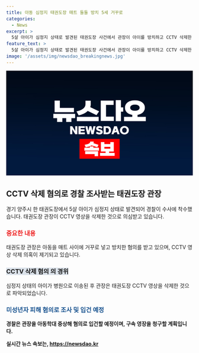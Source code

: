 ```yaml
---
title: 아동 심정지 태권도장 매트 둘둘 방치 5세 거꾸로
categories:
  - News
excerpt: >
  5살 아이가 심정지 상태로 발견된 태권도장 사건에서 관장이 아이를 방치하고 CCTV 삭제한 정황이 파악됐다. 경찰이 긴급체포하고 수사 중이며, 아이는 중환자실에서 치료를 받고 있다. 태권도장은 유치부 전용반을 운영하던 곳으로, 관장은 장난으로 진술했지만 아동학대 중상해 혐의로 입건될 전망이다. 해당 사건은 사람들의 이목을 끌 가능성이 높은 기사가 될 것이다.
feature_text: >
  5살 아이가 심정지 상태로 발견된 태권도장 사건에서 관장이 아이를 방치하고 CCTV 삭제한 정황이 파악됐다. 경찰이 긴급체포하고 수사 중이며, 아이는 중환자실에서 치료를 받고 있다. 태권도장은 유치부 전용반을 운영하던 곳으로, 관장은 장난으로 진술했지만 아동학대 중상해 혐의로 입건될 전망이다. 해당 사건은 사람들의 이목을 끌 가능성이 높은 기사가 될 것이다.
image: '/assets/img/newsdao_breakingnews.jpg'
---
```


<p><img src="/assets/img/newsdao_breakingnews.jpg" alt="ranknews 속보" /></p>

<h2 data-ke-size="size26">CCTV 삭제 혐의로 경찰 조사받는 태권도장 관장</h2>

<p data-ke-size="size16">경기 양주시 한 태권도장에서 5살 아이가 심정지 상태로 발견되어 경찰이 수사에 착수했습니다. 태권도장 관장이 CCTV 영상을 삭제한 것으로 의심받고 있습니다.</p>

<h3><b><span style="color: #ee2323;">중요한 내용</span></b></h3>

<p data-ke-size="size16">태권도장 관장은 아동을 매트 사이에 거꾸로 넣고 방치한 혐의를 받고 있으며, CCTV 영상 삭제 의혹이 제기되고 있습니다.</p>

<h3><b><span style="background-color: #21538527;">CCTV 삭제 혐의 의 경위</span></b></h3>

<p data-ke-size="size16">심정지 상태의 아이가 병원으로 이송된 후 관장은 태권도장 CCTV 영상을 삭제한 것으로 파악되었습니다.</p>

<h3><b><span style="color: #1a5490;">미성년자 피해 혐의로 조사 및 입건 예정</span><b></h3>

<p data-ke-size="size16">경찰은 관장을 아동학대 중상해 혐의로 입건할 예정이며, 구속 영장을 청구할 계획입니다.</p>
실시간 뉴스 속보는, <a href="https://newsdao.kr" rel="dofollow">https://newsdao.kr</a>


